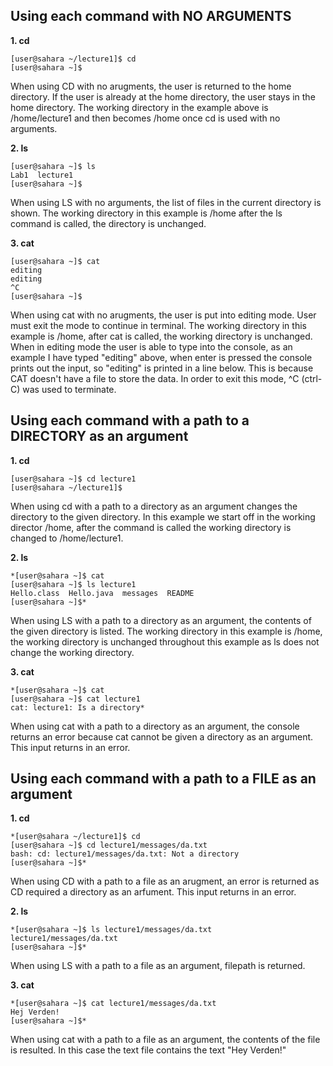 ## Using each command with NO ARGUMENTS

**1. cd**  
```
[user@sahara ~/lecture1]$ cd  
[user@sahara ~]$
```
When using CD with no arugments, the user is returned to the home directory. If the user is already at the home directory, the user stays in the home directory. The working directory in the example above is /home/lecture1 and then becomes /home once cd is used with no arguments.


**2. ls** 
```
[user@sahara ~]$ ls  
Lab1  lecture1  
[user@sahara ~]$
``` 
When using LS with no arguments, the list of files in the current directory is shown. The working directory in this example is /home after the ls command is called, the directory is unchanged.

**3. cat**    
```
[user@sahara ~]$ cat  
editing  
editing  
^C  
[user@sahara ~]$
```
When using cat with no arugments, the user is put into editing mode. User must exit the mode to continue in terminal. The working directory in this example is /home, after cat is called, the working directory is unchanged. When in editing mode the user is able to type into the console, as an example I have typed "editing" above, when enter is pressed the console prints out the input, so "editing" is printed in a line below. This is because CAT doesn't have a file to store the data. In order to exit this mode, ^C (ctrl-C) was used to terminate.

## Using each command with a path to a DIRECTORY as an argument

**1. cd** 
```
[user@sahara ~]$ cd lecture1  
[user@sahara ~/lecture1]$
```
When using cd with a path to a directory as an argument changes the directory to the given directory. In this example we start off in the working director /home, after the command is called the working directory is changed to /home/lecture1.

**2. ls**     
```
*[user@sahara ~]$ cat  
[user@sahara ~]$ ls lecture1  
Hello.class  Hello.java  messages  README  
[user@sahara ~]$*
```    
When using LS with a path to a directory as an argument, the contents of the given directory is listed. The working directory in this example is /home, the working directory is unchanged throughout this example as ls does not change the working directory. 

**3. cat**  
```
*[user@sahara ~]$ cat  
[user@sahara ~]$ cat lecture1  
cat: lecture1: Is a directory*
```   
When using cat with a path to a directory as an argument, the console returns an error because cat cannot be given a directory as an argument. This input returns in an error.   

## Using each command with a path to a FILE as an argument  

**1. cd**  
```
*[user@sahara ~/lecture1]$ cd  
[user@sahara ~]$ cd lecture1/messages/da.txt  
bash: cd: lecture1/messages/da.txt: Not a directory  
[user@sahara ~]$*
```   
When using CD with a path to a file as an arugment, an error is returned as CD required a directory as an arfument. This input returns in an error.  

**2. ls**    
```
*[user@sahara ~]$ ls lecture1/messages/da.txt  
lecture1/messages/da.txt  
[user@sahara ~]$*
```    
When using LS with a path to a file as an argument, filepath is returned.  

**3. cat**     
```
*[user@sahara ~]$ cat lecture1/messages/da.txt  
Hej Verden!  
[user@sahara ~]$*
```     
When using cat with a path to a file as an argument, the contents of the file is resulted. In this case the text file contains the text "Hey Verden!"  



